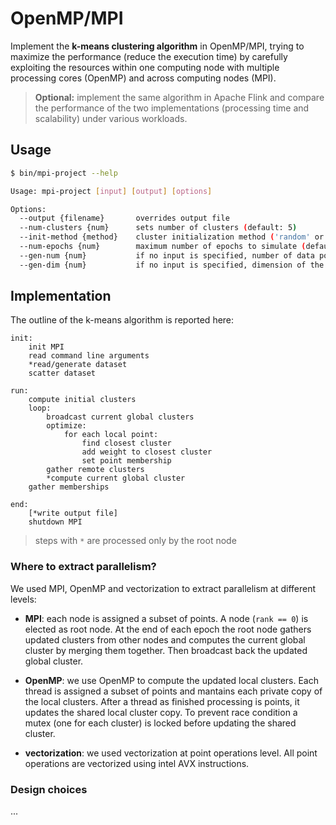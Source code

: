 # OpenMP/MPI

Implement the **k-means clustering algorithm** in OpenMP/MPI, trying to maximize the performance (reduce the execution time) by carefully exploiting the resources within one computing node with multiple processing cores (OpenMP) and across computing nodes (MPI).

> **Optional:** implement the same algorithm in Apache Flink and compare the performance of the two implementations (processing time and scalability) under various workloads.

## Usage

```bash
$ bin/mpi-project --help

Usage: mpi-project [input] [output] [options]

Options:
  --output {filename}       overrides output file
  --num-clusters {num}      sets number of clusters (default: 5)
  --init-method {method}    cluster initialization method ('random' or 'furthest', default: 'random')
  --num-epochs {num}        maximum number of epochs to simulate (default: 100)
  --gen-num {num}           if no input is specified, number of data points to generate (default: 1024)
  --gen-dim {num}           if no input is specified, dimension of the generated data (default: 2)
```

## Implementation

The outline of the k-means algorithm is reported here:

```
init:
	init MPI
	read command line arguments
	*read/generate dataset
	scatter dataset

run:
	compute initial clusters
	loop:
		broadcast current global clusters
		optimize:
			for each local point:
				find closest cluster
				add weight to closest cluster
				set point membership
		gather remote clusters
		*compute current global cluster
	gather memberships
	
end:
	[*write output file]
	shutdown MPI
```

> steps with `*` are processed only by the root node

### Where to extract parallelism?

We used MPI, OpenMP and vectorization to extract parallelism at different levels:

- **MPI**: each node is assigned a subset of points. A node (`rank == 0`) is elected as root node.
At the end of each epoch the root node gathers updated clusters from other nodes and computes the current global cluster by merging them together. Then broadcast back the updated global cluster.

- **OpenMP**: we use OpenMP to compute the updated local clusters. Each thread is assigned a subset of points and mantains each private copy of the local clusters. After a thread as finished processing is points, it updates the shared local cluster copy. To prevent race condition a mutex (one for each cluster) is locked before updating the shared cluster.

- **vectorization**: we used vectorization at point operations level. All point operations are vectorized using intel AVX instructions.

### Design choices

...